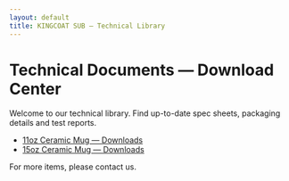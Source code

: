 ```yaml
---
layout: default
title: KINGCOAT SUB — Technical Library
---
```


# Technical Documents — Download Center

Welcome to our technical library. Find up-to-date spec sheets, packaging details and test reports.

- [11oz Ceramic Mug — Downloads](./products/11oz/)
- [15oz Ceramic Mug — Downloads](./products/15oz/)

For more items, please contact us.

